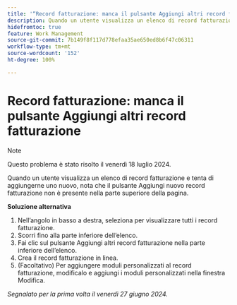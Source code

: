 ```yaml
---
title: '“Record fatturazione: manca il pulsante Aggiungi altri record fatturazione”'
description: Quando un utente visualizza un elenco di record fatturazione e tenta di aggiungerne uno nuovo, nota che il pulsante Aggiungi nuovo record fatturazione non è presente nella parte superiore della pagina.
hidefromtoc: true
feature: Work Management
source-git-commit: 7b149f8f117d778efaa35ae650ed8b6f47c06311
workflow-type: tm+mt
source-wordcount: '152'
ht-degree: 100%

---
```



# Record fatturazione: manca il pulsante Aggiungi altri record fatturazione

>[!NOTE]
>
>Questo problema è stato risolto il venerdì 18 luglio 2024.

Quando un utente visualizza un elenco di record fatturazione e tenta di aggiungerne uno nuovo, nota che il pulsante Aggiungi nuovo record fatturazione non è presente nella parte superiore della pagina.

**Soluzione alternativa**

1. Nell’angolo in basso a destra, seleziona per visualizzare tutti i record fatturazione.
1. Scorri fino alla parte inferiore dell’elenco.
1. Fai clic sul pulsante Aggiungi altri record fatturazione nella parte inferiore dell’elenco.
1. Crea il record fatturazione in linea.
1. (Facoltativo) Per aggiungere moduli personalizzati al record fatturazione, modificalo e aggiungi i moduli personalizzati nella finestra Modifica.

_Segnalato per la prima volta il venerdì 27 giugno 2024._
